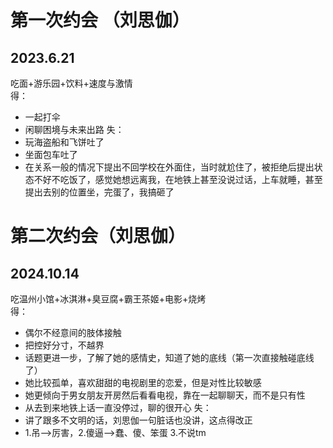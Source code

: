 # 第一次约会 （刘思伽）
2023.6.21 
--
吃面+游乐园+饮料+速度与激情<br>
得：
* 一起打伞
* 闲聊困境与未来出路
失：
* 玩海盗船和飞饼吐了
* 坐面包车吐了
* 在关系一般的情况下提出不回学校在外面住，当时就尬住了，被拒绝后提出状态不好不吃饭了，感觉她想远离我，在地铁上甚至没说过话，上车就睡，甚至提出去别的位置坐，完蛋了，我搞砸了

# 第二次约会（刘思伽）
2024.10.14
--

吃温州小馆+冰淇淋+臭豆腐+霸王茶姬+电影+烧烤<br>
得：
* 偶尔不经意间的肢体接触
* 把控好分寸，不越界
* 话题更进一步，了解了她的感情史，知道了她的底线（第一次直接触碰底线了）
* 她比较孤单，喜欢甜甜的电视剧里的恋爱，但是对性比较敏感
* 她更倾向于男女朋友开房然后看看电视，靠在一起聊聊天，而不是只有性
* 从去到来地铁上话一直没停过，聊的很开心
失：
* 讲了跟多不文明的话，刘思伽一句脏话也没讲，这点得改正
* 1.吊—>厉害，2.傻逼—>蠢、傻、笨蛋 3.不说tm